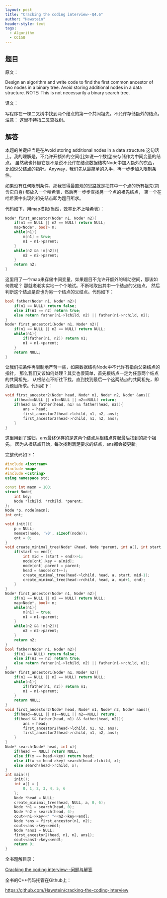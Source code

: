 ```yaml
---
layout: post
title: "Cracking the coding interview--Q4.6"
author: "Hawstein"
header-style: text
tags:
  - Algorithm
  - CC150
---
```


## 题目

原文：

Design an algorithm and write code to find the first common ancestor 
of two nodes in a binary tree. Avoid storing additional nodes in a 
data structure. NOTE: This is not necessarily a binary search tree.

译文：

写程序在一棵二叉树中找到两个结点的第一个共同祖先。不允许存储额外的结点。注意：
这里不特指二叉查找树。

## 解答

本题的关键应当是在Avoid storing additional nodes in a data structure
这句话上。我的理解是，不允许开额外的空间(比如说一个数组)来存储作为中间变量的结点。
虽然我也怀疑它是不是说不允许在结点数据结构Node中加入额外的东西，
比如说父结点的指针。Anyway，我们先从最简单的入手，再一步步加入限制条件。

如果没有任何限制条件，那我觉得最直观的思路就是把其中一个点的所有祖先(包含它自身)
都放入一个哈希表，然后再一步步查找另一个点的祖先结点，
第一个在哈希表中出现的祖先结点即为题目所求。

代码如下，用map模拟(当然，效率比不上哈希表)：

```cpp
Node* first_ancestor(Node* n1, Node* n2){
    if(n1 == NULL || n2 == NULL) return NULL;
    map<Node*, bool> m;
    while(n1){
        m[n1] = true;
        n1 = n1->parent;
    }
    while(n2 && !m[n2]){
        n2 = n2->parent;
    }
    return n2;
}
```

这里用了一个map来存储中间变量，如果题目不允许开额外的辅助空间，那该如何做呢？
那就老老实实地一个个地试。不断地取出其中一个结点的父结点，
然后判断这个结点是否也为另一个结点的父结点。代码如下：

```cpp
bool father(Node* n1, Node* n2){
    if(n1 == NULL) return false;
    else if(n1 == n2) return true;
    else return father(n1->lchild, n2) || father(n1->rchild, n2);
}
Node* first_ancestor1(Node* n1, Node* n2){
    if(n1 == NULL || n2 == NULL) return NULL;
    while(n1){
        if(father(n1, n2)) return n1;
        n1 = n1->parent;
    }
    return NULL;
}
```

让我们把条件再限制地严苛一些，如果数据结构Node中不允许有指向父亲结点的指针，
那么我们又该如何处理？其实也很简单，首先根结点一定为任意两个结点的共同祖先，
从根结点不断往下找，直到找到最后一个这两结点的共同祖先，即为题目所求。代码如下：

```cpp
void first_ancestor2(Node* head, Node* n1, Node* n2, Node* &ans){
    if(head==NULL || n1==NULL || n2==NULL) return;
    if(head && father(head, n1) && father(head, n2)){
        ans = head;
        first_ancestor2(head->lchild, n1, n2, ans);
        first_ancestor2(head->rchild, n1, n2, ans);
    }
}
```

这里用到了递归，ans最终保存的是这两个结点从根结点算起最后找到的那个祖先。
因为从根结点开始，每次找到满足要求的结点，ans都会被更新。

完整代码如下：

```cpp
#include <iostream>
#include <map>
#include <cstring>
using namespace std;

const int maxn = 100;
struct Node{
    int key;
    Node *lchild, *rchild, *parent;
};
Node *p, node[maxn];
int cnt;

void init(){
    p = NULL;
    memset(node, '\0', sizeof(node));
    cnt = 0;
}
void create_minimal_tree(Node* &head, Node *parent, int a[], int start, int end){
    if(start <= end){
        int mid = (start + end)>>1;
        node[cnt].key = a[mid];
        node[cnt].parent = parent;
        head = &node[cnt++];
        create_minimal_tree(head->lchild, head, a, start, mid-1);
        create_minimal_tree(head->rchild, head, a, mid+1, end);
    }
}
Node* first_ancestor(Node* n1, Node* n2){
    if(n1 == NULL || n2 == NULL) return NULL;
    map<Node*, bool> m;
    while(n1){
        m[n1] = true;
        n1 = n1->parent;
    }
    while(n2 && !m[n2]){
        n2 = n2->parent;
    }
    return n2;
}
bool father(Node* n1, Node* n2){
    if(n1 == NULL) return false;
    else if(n1 == n2) return true;
    else return father(n1->lchild, n2) || father(n1->rchild, n2);
}
Node* first_ancestor1(Node* n1, Node* n2){
    if(n1 == NULL || n2 == NULL) return NULL;
    while(n1){
        if(father(n1, n2)) return n1;
        n1 = n1->parent;
    }
    return NULL;
}
void first_ancestor2(Node* head, Node* n1, Node* n2, Node* &ans){
    if(head==NULL || n1==NULL || n2==NULL) return;
    if(head && father(head, n1) && father(head, n2)){
        ans = head;
        first_ancestor2(head->lchild, n1, n2, ans);
        first_ancestor2(head->rchild, n1, n2, ans);
    }
}
Node* search(Node* head, int x){
    if(head == NULL) return NULL;
    else if(x == head->key) return head;
    else if(x <= head->key) search(head->lchild, x);
    else search(head->rchild, x);
}
int main(){
	init();
    int a[] = {
        0, 1, 2, 3, 4, 5, 6
    };
    Node *head = NULL;
    create_minimal_tree(head, NULL, a, 0, 6);
    Node *n1 = search(head, 0);
    Node *n2 = search(head, 4);
    cout<<n1->key<<" "<<n2->key<<endl;
    Node *ans = first_ancestor(n1, n2);
    cout<<ans->key<<endl;
    Node *ans1 = NULL;
    first_ancestor2(head, n1, n2, ans1);
    cout<<ans1->key<<endl;
    return 0;
}
```


全书题解目录：

[Cracking the coding interview--问题与解答](/2013/03/14/ctci-solutions-contents/)

全书的C++代码托管在Github上：

<https://github.com/Hawstein/cracking-the-coding-interview>
